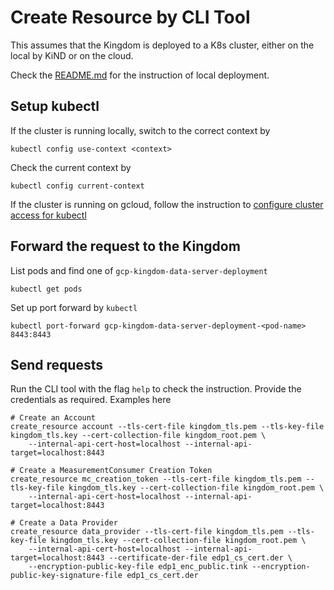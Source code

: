 # Create Resource by CLI Tool

This assumes that the Kingdom is deployed to a K8s cluster, either on the local by KiND or on the cloud.

Check the [README.md](../../../../../../../k8s/local/README.md) for the instruction of local deployment.

## Setup kubectl
If the cluster is running locally, switch to the correct context by
```shell
kubectl config use-context <context>
```
Check the current context by
```shell
kubectl config current-context
```
If the cluster is running on gcloud, follow the instruction to [configure cluster access for kubectl](https://cloud.google.com/kubernetes-engine/docs/how-to/cluster-access-for-kubectl)

## Forward the request to the Kingdom
List pods and find one of `gcp-kingdom-data-server-deployment`
```shell
kubectl get pods
```
Set up port forward by `kubectl`
```shell
kubectl port-forward gcp-kingdom-data-server-deployment-<pod-name> 8443:8443
```

## Send requests
Run the CLI tool with the flag `help` to check the instruction. Provide the credentials as required. Examples here
```shell
# Create an Account
create_resource account --tls-cert-file kingdom_tls.pem --tls-key-file kingdom_tls.key --cert-collection-file kingdom_root.pem \ 
    --internal-api-cert-host=localhost --internal-api-target=localhost:8443
    
# Create a MeasurementConsumer Creation Token
create_resource mc_creation_token --tls-cert-file kingdom_tls.pem --tls-key-file kingdom_tls.key --cert-collection-file kingdom_root.pem \ 
    --internal-api-cert-host=localhost --internal-api-target=localhost:8443

# Create a Data Provider
create_resource data_provider --tls-cert-file kingdom_tls.pem --tls-key-file kingdom_tls.key --cert-collection-file kingdom_root.pem \ 
    --internal-api-cert-host=localhost --internal-api-target=localhost:8443 --certificate-der-file edp1_cs_cert.der \
    --encryption-public-key-file edp1_enc_public.tink --encryption-public-key-signature-file edp1_cs_cert.der
```